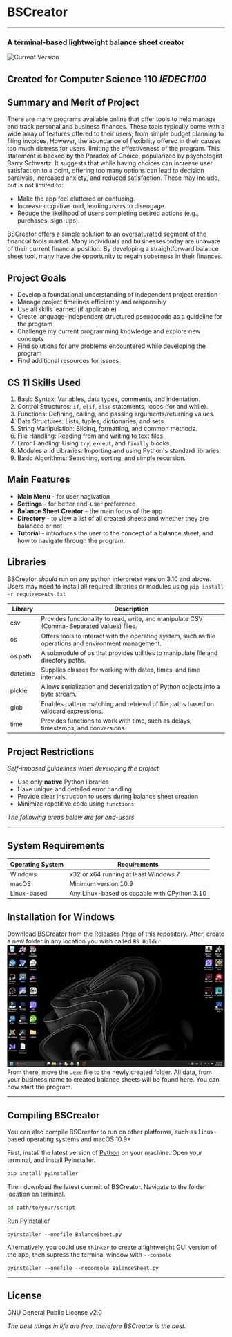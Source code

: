 # BSCreator
---
### A terminal-based lightweight balance sheet creator

![Current Version](https://img.shields.io/badge/current_version-alpha-orange)

Created for Computer Science 110 _IEDEC1100_
---
## Summary and Merit of Project
There are many programs available online that offer tools to help manage and track personal and business finances. These tools typically come with a wide array of features offered to their users, from simple budget planning to filing invoices. However, the abundance of flexibility offered in their causes too much distress for users, limiting the effectiveness of the program. This statement is backed by the Paradox of Choice, popularized by psychologist Barry Schwartz. It suggests that while having choices can increase user satisfaction to a point, offering too many options can lead to decision paralysis, increased anxiety, and reduced satisfaction.
These may include, but is not limited to:
- Make the app feel cluttered or confusing.
- Increase cognitive load, leading users to disengage.
- Reduce the likelihood of users completing desired actions (e.g., purchases, sign-ups).

BSCreator offers a simple solution to an oversaturated segment of the financial tools market. Many individuals and businesses today are unaware of their current financial position. By developing a straightforward balance sheet tool, many have the opportunity to regain soberness in their finances.

## Project Goals
- Develop a foundational understanding of independent project creation
- Manage project timelines efficiently and responsibly
- Use all skills learned (if applicable)
- Create language-independent structured pseudocode as a guideline for the program
- Challenge my current programming knowledge and explore new concepts
- Find solutions for any problems encountered while developing the program
- Find additional resources for issues

## CS 11 Skills Used
1. Basic Syntax: Variables, data types, comments, and indentation.
2. Control Structures: `if`, `elif`, `else` statements, loops (for and while).
3. Functions: Defining, calling, and passing arguments/returning values.
4. Data Structures: Lists, tuples, dictionaries, and sets.
5. String Manipulation: Slicing, formatting, and common methods.
6. File Handling: Reading from and writing to text files.
7. Error Handling: Using `try`, `except`, and `finally` blocks.
8. Modules and Libraries: Importing and using Python's standard libraries.
9. Basic Algorithms: Searching, sorting, and simple recursion.


## Main Features
- **Main Menu** - for user nagivation
- **Settings** - for better end-user preference
- **Balance Sheet Creator** - the main focus of the app
- **Directory** - to view a list of all created sheets and whether they are balanced or not
- **Tutorial** - introduces the user to the concept of a balance sheet, and how to navigate through the program.

## Libraries
BSCreator _should_ run on any python interpreter version 3.10 and above. Users may need to install all required libraries or modules using `pip install -r requirements.txt`

| Library | Description |
| ------ | ------ |
|csv|Provides functionality to read, write, and manipulate CSV (Comma-Separated Values) files. |
|os|Offers tools to interact with the operating system, such as file operations and environment management.|
|os.path|A submodule of os that provides utilities to manipulate file and directory paths.|
|datetime|Supplies classes for working with dates, times, and time intervals.|
|pickle|Allows serialization and deserialization of Python objects into a byte stream.|
|glob|Enables pattern matching and retrieval of file paths based on wildcard expressions.|
|time|Provides functions to work with time, such as delays, timestamps, and conversions.|

## Project Restrictions
_Self-imposed guidelines when developing the project_
- Use only **native** Python libraries
- Have unique and detailed error handling
- Provide clear instruction to users during balance sheet creation
- Minimize repetitive code using `functions`

_The following areas below are for end-users_
___
## System Requirements

| Operating System | Requirements |
| ------ | ------ |
| Windows | x32 or x64 running at least Windows 7 |
| macOS | Minimum version 10.9 |
| Linux-based | Any Linux-based os capable with CPython 3.10 |

## Installation for Windows
Download BSCreator from the [Releases Page](https://github.com/Asensado/BSCreator/releases) of this repository. 
After, create a new folder in any location you wish called `BS Holder`
![Creating a BS folder on desktop](https://github.com/Asensado/BSCreator/blob/df23a0057a479cb25f9ef6fbe3db69c493da1472/gifs/video1.gif)
From there, move the `.exe` file to the newly created folder.
All data, from your business name to created balance sheets will be found here.
You can now start the program.
___
## Compiling BSCreator
You can also compile BSCreator to run on other platforms, such as Linux-based operating systems and macOS 10.9+

First, install the latest version of [Python](https://www.python.org/downloads/) on your machine.
Open your terminal, and install PyInstaller.
```bash
pip install pyinstaller
```
Then download the latest commit of BSCreator.
Navigate to the folder location on terminal.
```bash
cd path/to/your/script
```
Run PyInstaller
```
pyinstaller --onefile BalanceSheet.py
```
Alternatively, you could use `thinker` to create a lightweight GUI version of the app, then supress the terminal window with `--console`
```
pyinstaller --onefile --noconsole BalanceSheet.py
```
---
## License
GNU General Public License v2.0

_The best things in life are free, therefore BSCreator is the best._
